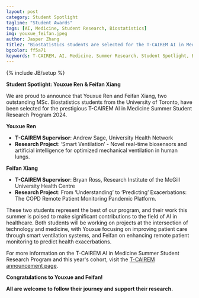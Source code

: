 ```yaml
---
layout: post
category: Student Spotlight
tagline: "Student Awards"
tags: [AI, Medicine, Student Research, Biostatistics]
img: youxue_feifan.jpeg
author: Jasper Zhang
title2: "Biostatistics students are selected for the T-CAIREM AI in Medicine Summer Student Research Program 2024"
bgcolor: ff5a71
keywords: T-CAIREM, AI, Medicine, Summer Research, Student Spotlight, Biostatistics, Youxue Ren, Feifan Xiang
---
```


{% include JB/setup %}

**Student Spotlight: Youxue Ren & Feifan Xiang**

We are proud to announce that Youxue Ren and Feifan Xiang, two outstanding MSc. Biostatistics students from the University of Toronto, have been selected for the prestigious T-CAIREM AI in Medicine Summer Student Research Program 2024.

**Youxue Ren**

- **T-CAIREM Supervisor**: Andrew Sage, University Health Network
- **Research Project**: ‘Smart Ventilation’ - Novel real-time biosensors and artificial intelligence for optimized mechanical ventilation in human lungs.

**Feifan Xiang**

- **T-CAIREM Supervisor**: Bryan Ross, Research Institute of the McGill University Health Centre
- **Research Project**: From ‘Understanding’ to ‘Predicting’ Exacerbations: The COPD Remote Patient Monitoring Pandemic Platform.

These two students represent the best of our program, and their work this summer is poised to make significant contributions to the field of AI in healthcare. Both students will be working on projects at the intersection of technology and medicine, with Youxue focusing on improving patient care through smart ventilation systems, and Feifan on enhancing remote patient monitoring to predict health exacerbations.

For more information on the T-CAIREM AI in Medicine Summer Student Research Program and this year's cohort, visit the [T-CAIREM announcement page](https://tcairem.utoronto.ca/news/t-cairem-announces-2024-cohort-summer-research-students).

**Congratulations to Youxue and Feifan!**

<!--more-->

**All are welcome to follow their journey and support their research.**
